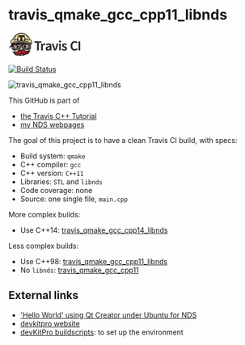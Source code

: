 # travis_qmake_gcc_cpp11_libnds

[![Travis CI logo](TravisCI.png)](https://travis-ci.org)

[![Build Status](https://travis-ci.org/richelbilderbeek/travis_qmake_gcc_cpp11_libnds.svg?branch=master)](https://travis-ci.org/richelbilderbeek/travis_qmake_gcc_cpp11_libnds)

![travis_qmake_gcc_cpp11_libnds](travis_qmake_gcc_cpp11_libnds.png)

This GitHub is part of 

 * [the Travis C++ Tutorial](https://github.com/richelbilderbeek/travis_cpp_tutorial)
 * [my NDS webpages](https://github.com/richelbilderbeek/cpp/blob/master/content/CppNds.md)

The goal of this project is to have a clean Travis CI build, with specs:

 * Build system: `qmake`
 * C++ compiler: `gcc`
 * C++ version: `C++11`
 * Libraries: `STL` and `libnds`
 * Code coverage: none
 * Source: one single file, `main.cpp`

More complex builds:

 * Use C++14: [travis_qmake_gcc_cpp14_libnds](https://www.github.com/richelbilderbeek/travis_qmake_gcc_cpp14_libnds)

Less complex builds:

 * Use C++98: [travis_qmake_gcc_cpp11_libnds](https://www.github.com/richelbilderbeek/travis_qmake_gcc_cpp98_libnds)
 * No `libnds`: [travis_qmake_gcc_cpp11](https://www.github.com/richelbilderbeek/travis_qmake_gcc_cpp11)

## External links

 * ['Hello World' using Qt Creator under Ubuntu for NDS](http://www.richelbilderbeek.nl/CppHelloWorldQtCreatorUbuntuNds.htm)
 * [devkitpro website](http://devkitpro.org)
 * [devKitPro buildscripts](https://github.com/devkitPro/buildscripts): to set up the environment